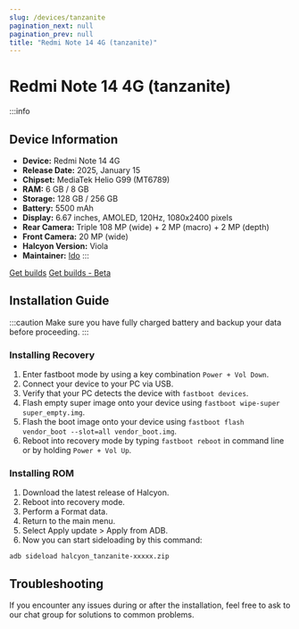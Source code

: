 ```yaml
---
slug: /devices/tanzanite
pagination_next: null
pagination_prev: null
title: "Redmi Note 14 4G (tanzanite)"
---
```


# Redmi Note 14 4G (tanzanite)

:::info

## Device Information

- **Device:** Redmi Note 14 4G
- **Release Date:** 2025, January 15
- **Chipset:** MediaTek Helio G99 (MT6789)
- **RAM:** 6 GB / 8 GB
- **Storage:** 128 GB / 256 GB
- **Battery:** 5500 mAh
- **Display:** 6.67 inches, AMOLED, 120Hz, 1080x2400 pixels
- **Rear Camera:** Triple 108 MP (wide) + 2 MP (macro) + 2 MP (depth)
- **Front Camera:** 20 MP (wide)
- **Halcyon Version:** Viola
- **Maintainer:** [Ido](https://github.com/xyzuniverse)
  :::

<a href="https://www.pling.com/p/2058150/" class="button button--primary">Get builds</a>
<a href="https://www.pling.com/p/1685941/" class="button button--primary">Get builds - Beta</a>

## Installation Guide

:::caution
Make sure you have fully charged battery and backup your data before proceeding.
:::

### Installing Recovery

1. Enter fastboot mode by using a key combination `Power + Vol Down`.
2. Connect your device to your PC via USB.
3. Verify that your PC detects the device with `fastboot devices`.
4. Flash empty super image onto your device using `fastboot wipe-super super_empty.img`.
5. Flash the boot image onto your device using `fastboot flash vendor_boot --slot=all vendor_boot.img`.
6. Reboot into recovery mode by typing `fastboot reboot` in command line or by holding `Power + Vol Up`.

### Installing ROM

1. Download the latest release of Halcyon.
2. Reboot into recovery mode.
3. Perform a Format data.
4. Return to the main menu.
5. Select Apply update > Apply from ADB.
6. Now you can start sideloading by this command:

```
adb sideload halcyon_tanzanite-xxxxx.zip
```

## Troubleshooting

If you encounter any issues during or after the installation, feel free to ask to our chat group for solutions to common problems.
